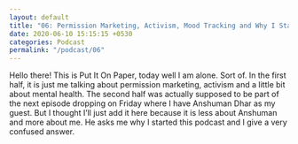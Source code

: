 ```yaml
---
layout: default
title: "06: Permission Marketing, Activism, Mood Tracking and Why I Started This Podcast"
date: 2020-06-10 15:15:15 +0530
categories: Podcast
permalink: "/podcast/06"
---
```

Hello there! This is Put It On Paper, today well I am alone. Sort of. In the first half, it is just me talking about permission marketing, activism and a little bit about mental health. The second half was actually supposed to be part of the next episode dropping on Friday where I have Anshuman Dhar as my guest. But I thought I’ll just add it here because it is less about Anshuman and more about me. He asks me why I started this podcast and I give a very confused answer.